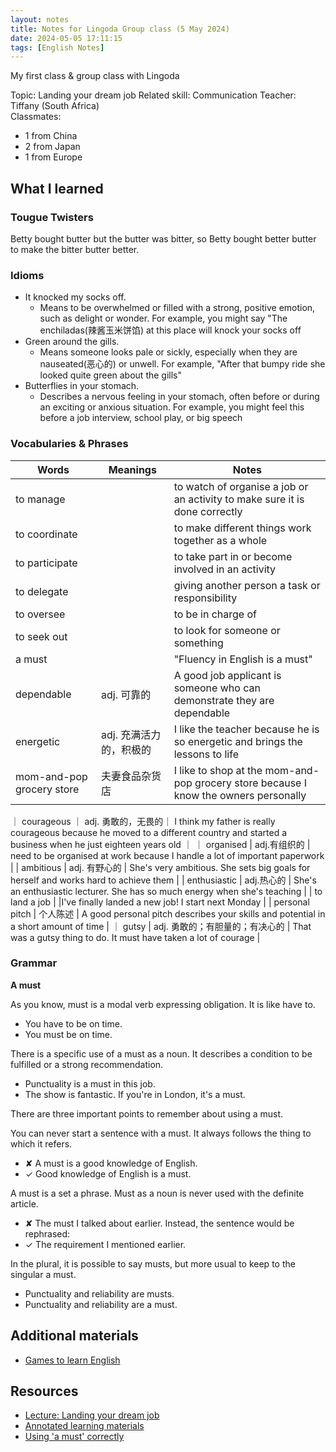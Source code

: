 ```yaml
---
layout: notes
title: Notes for Lingoda Group class (5 May 2024)
date: 2024-05-05 17:11:15
tags: [English Notes]
---
```


My first class & group class with Lingoda

<!-- more -->
Topic: Landing your dream job
Related skill: Communication
Teacher: Tiffany (South Africa)  
Classmates:  
   - 1 from China
   - 2 from Japan
   - 1 from Europe


## What I learned

### Tougue Twisters

Betty bought butter but the butter was bitter, so Betty bought better butter to make the bitter butter better.

### Idioms

- It knocked my socks off. 
  - Means to be overwhelmed or filled with a strong, positive emotion, such as delight or wonder. For example, you might say "The enchiladas(辣酱玉米饼馅) at this place will knock your socks off
- Green around the gills.
  - Means someone looks pale or sickly, especially when they are nauseated(恶心的) or unwell. For example, "After that bumpy ride she looked quite green about the gills"
- Butterflies in your stomach.
  - Describes a nervous feeling in your stomach, often before or during an exciting or anxious situation. For example, you might feel this before a job interview, school play, or big speech

### Vocabularies & Phrases

| Words                     | Meanings                                                                                                  | Notes                                                                        |
| ------------------------- | --------------------------------------------------------------------------------------------------------- | ---------------------------------------------------------------------------- |
| to manage                 |                                                                                                           | to watch of organise a job or an activity to make sure it is done correctly  |
| to coordinate             |                                                                                                           | to make different things work together as a whole                            |
| to participate            |                                                                                                           | to take part in or become involved in an activity                            |
| to delegate               |                                                                                                           | giving another person a task or responsibility                               |
| to oversee                |                                                                                                           | to be in charge of                                                           |
| to seek out               |                                                                                                           | to look for someone or something                                             |
| a must                    |                                                                                                           | "Fluency in English is a must"                                               |
| dependable                | adj. 可靠的                                                                                               | A good job applicant is someone who can demonstrate they are dependable      |
| energetic                 | adj. 充满活力的，积极的                                                                                   | I like the teacher because he is so energetic and brings the lessons to life |
| mom-and-pop grocery store | 夫妻食品杂货店 | I like to shop at the mom-and-pop grocery store because I know the owners personally |
｜ courageous ｜ adj. 勇敢的，无畏的｜ I think my father is really courageous because he moved to a different country and started a business when he just eighteen years old ｜
｜ organised | adj.有组织的 |  need to be organised at work because I handle a lot of important paperwork |
| ambitious | adj. 有野心的 | She's very ambitious. She sets big goals for herself and works hard to achieve them |
| enthusiastic | adj.热心的 | She's an enthusiastic lecturer. She has so much energy when she's teaching |
| to land a job | |I've finally landed a new job! I start next Monday |
| personal pitch | 个人陈述 | A good personal pitch describes your skills and potential in a short amount of time |
｜ gutsy | adj.	勇敢的；有胆量的；有决心的 | That was a gutsy thing to do. It must have taken a lot of courage |




### Grammar

**A must**

As you know, must is a modal verb expressing obligation. It is like have to.

- You have to be on time.
- You must be on time.


There is a specific use of a must as a noun. It describes a condition to be fulfilled or a strong recommendation.

- Punctuality is a must in this job.
- The show is fantastic. If you're in London, it's a must.


There are three important points to remember about using a must.

You can never start a sentence with a must. It always follows the thing to which it refers.
- ✘ A must is a good knowledge of English.
- ✓ Good knowledge of English is a must.

A must is a set a phrase. Must as a noun is never used with the definite article.
- ✘ The must I talked about earlier.
Instead, the sentence would be rephrased:
- ✓ The requirement I mentioned earlier.

In the plural, it is possible to say musts, but more usual to keep to the singular a must.
- Punctuality and reliability are musts.
- Punctuality and reliability are a must.

## Additional materials

- [Games to learn English](https://www.gamestolearnenglish.com/?fbclid=IwAR395BlWNFOioWhsTZzzxvPXMm4Bu2RI9_LqS7-Smd1IrObaao_rrLjx1o0)

## Resources
- [Lecture: Landing your dream job](https://learn.lingoda.com/en/account/class/details/662df505a6538)
- [Annotated learning materials](https://learn.lingoda.com/english/learning-materials/662df505a6538/download)
- [Using 'a must' correctly](https://learn.lingoda.com/en/grammar/f69b079c-a453-11ec-a283-0274f32c955b)

